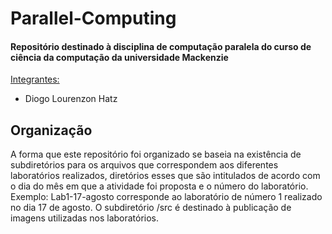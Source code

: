 # Parallel-Computing
<h4>Repositório destinado à disciplina de computação paralela do curso de ciência da computação da universidade Mackenzie</h4>

<ins>Integrantes:</ins>
- Diogo Lourenzon Hatz

<h2>Organização</h2>

A forma que este repositório foi organizado se baseia na existência de subdiretórios para os arquivos que correspondem aos diferentes laboratórios realizados, diretórios esses que são intitulados de acordo com o dia do mês em que a atividade foi proposta e o número do laboratório. Exemplo: Lab1-17-agosto corresponde ao laboratório de número 1 realizado no dia 17 de agosto. O subdiretório /src é destinado à publicação de imagens utilizadas nos laboratórios.

